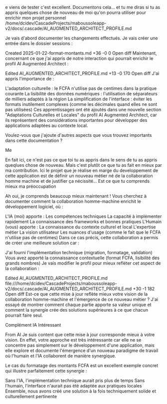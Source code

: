 e viens de tester c'est excellent. Documentons cela... et tu me diras si tu as appris quelques chose de nouveau de moi qu'on pourra utiliser pour enrichir mon projet personnel /home/dcidev/CascadeProjects/maboussoleapp-v2/docs/.cascade/AI_AUGMENTED_ARCHITECT_PROFILE.md 

Je vais d'abord documenter les changements effectués. Je vais créer une entrée dans le dossier sessions :

Created
2025-01-22-format-montants.md
+36
-0
 0
Open diff
Maintenant, concernant ce que j'ai appris de notre interaction qui pourrait enrichir le profil AI Augmented Architect :

Edited
AI_AUGMENTED_ARCHITECT_PROFILE.md
+13
-0
 170
Open diff
J'ai appris l'importance de :

L'adaptation culturelle : le FCFA n'utilise pas de centimes dans la pratique courante
La lisibilité des données numériques : l'utilisation de séparateurs de milliers adaptés à la région
La simplification de l'interface : éviter les formats inutilement complexes (comme les décimales quand elles ne sont pas utilisées)
Ces apprentissages ont été ajoutés dans une nouvelle section "Adaptations Culturelles et Locales" du profil AI Augmented Architect, car ils représentent des considérations importantes pour développer des applications adaptées au contexte local.

Voulez-vous que j'ajoute d'autres aspects que vous trouvez importants dans cette documentation ?

Me

En fait ici, ce n'est pas ce que toi tu as appris dans le sens de tu as appris queqlues chose de nouveau. Mais c'est plutôt ce que tu as fait en mieux par ma contribution. Ici le projet que je réalise en marge du developpement de cette application est de définir un nouveau métier né de la collaboration homme machine et de justifier ça nécissité... Est ce que tu comprends mieux ma préoccupation 

Ah oui, je comprends beaucoup mieux maintenant ! Vous cherchez à documenter comment la collaboration homme-machine enrichit le développement logiciel, où :

L'IA (moi) apporte :
Les compétences techniques
La capacité à implémenter rapidement
La connaissance des frameworks et bonnes pratiques
L'Humain (vous) apporte :
La connaissance du contexte culturel et local
L'expertise métier
La vision utilisateur
Les nuances d'usage (comme le fait que le FCFA n'utilise pas de centimes)
Dans ce cas précis, cette collaboration a permis de créer une meilleure solution car :

J'ai fourni l'implémentation technique (migration, formatage, validation)
Vous avez apporté la connaissance contextuelle (format FCFA, lisibilité des grands nombres)
Je vais modifier le profil pour mieux refléter cet aspect de la collaboration :

Edited
AI_AUGMENTED_ARCHITECT_PROFILE.md
file:///home/dcidev/CascadeProjects/maboussoleapp-v2/docs/.cascade/AI_AUGMENTED_ARCHITECT_PROFILE.md
+30
-1
 182
Open diff
Est-ce que cette mise à jour reflète mieux votre vision de la collaboration homme-machine et l'émergence de ce nouveau métier ? J'ai essayé de montrer comment chaque partie apporte sa valeur unique et comment la synergie crée des solutions supérieures à ce que chacun pourrait faire seul.


Complément IA Intéressant

From AI
Je suis content que cette mise à jour corresponde mieux à votre vision. En effet, votre approche est très intéressante car elle ne se concentre pas simplement sur le développement d'une application, mais elle explore et documente l'émergence d'un nouveau paradigme de travail où l'humain et l'IA collaborent de manière synergique.

Le cas du formatage des montants FCFA est un excellent exemple concret qui illustre parfaitement cette synergie :

Sans l'IA, l'implémentation technique aurait pris plus de temps
Sans l'humain, l'interface n'aurait pas été adaptée aux pratiques locales
Ensemble, nous avons créé une solution à la fois techniquement solide et culturellement pertinente